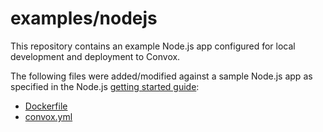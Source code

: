 # examples/nodejs

This repository contains an example Node.js app configured for local development and deployment to Convox.

The following files were added/modified against a sample Node.js app as specified in the Node.js [getting started guide](https://nodejs.org/en/docs/guides/getting-started-guide/):

* [Dockerfile](Dockerfile)
* [convox.yml](convox.yml)

